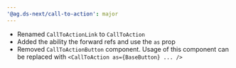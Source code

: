 ```yaml
---
'@ag.ds-next/call-to-action': major
---
```


- Renamed `CallToActionLink` to `CallToAction`
- Added the ability the forward refs and use the `as` prop
- Removed `CallToActionButton` component. Usage of this component can be replaced with `<CallToAction as={BaseButton} ... />`
